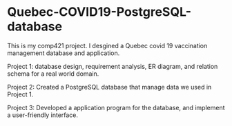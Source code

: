 # Quebec-COVID19-PostgreSQL-database

This is my comp421 project. I desgined a Quebec covid 19 vaccination management database and application. 

Project 1: database design, requirement analysis, ER diagram, and relation schema for a real world domain. 

Project 2: Created a PostgreSQL database that manage data we used in Project 1.

Project 3: Developed a application program for the database, and implement a user-friendly interface.
